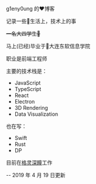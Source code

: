 g1eny0ung 的:heart:博客

记录一些:rainbow:生活上，技术上的事

~~一名大四学生:man:~~

马上(已经)毕业于:school:大连东软信息学院

职业是前端工程师

主要的技术栈是：

- JavaScript
- TypeScript
- React
- Electron
- 3D Rendering
- Data Visualization

也在写：

- Swift
- Rust
- DP

目前在<a href="http://deepglint.com" target="_blank">格灵深瞳</a>工作

-- 2019 年 4 月 19 日更新
